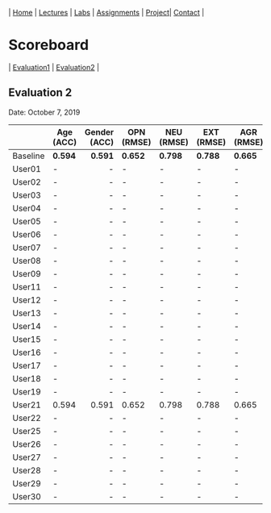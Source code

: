 
| [Home](../index.md) | [Lectures](../lectures.md) | [Labs](../labs.md) | [Assignments](../assignments.md) | [Project](../project.md)| [Contact](../contact.md) |


# Scoreboard

| [Evaluation1](evaluation1.md) | [Evaluation2](evaluation2.md) |

## Evaluation 2

Date: October 7, 2019


|       | Age (ACC) | Gender (ACC) | OPN (RMSE) | NEU (RMSE) | EXT (RMSE) | AGR (RMSE) | CON (RMSE) |
|-------|--------------|----------:|------------|------------|------------|------------|------------|
| Baseline|**0.594**|**0.591**|**0.652**|**0.798**|**0.788**|**0.665**|**0.734**|
| User01 |-|-|-|-|-|-|-|
| User02 |-|-|-|-|-|-|-|
| User03 |-|-|-|-|-|-|-|
| User04 |-|-|-|-|-|-|-|
| User05 |-|-|-|-|-|-|-|
| User06 |-|-|-|-|-|-|-|
| User07 |-|-|-|-|-|-|-|
| User08 |-|-|-|-|-|-|-|
| User09 |-|-|-|-|-|-|-|
| User11 |-|-|-|-|-|-|-|
| User12 |-|-|-|-|-|-|-|
| User13 |-|-|-|-|-|-|-|
| User14 |-|-|-|-|-|-|-|
| User15 |-|-|-|-|-|-|-|
| User16 |-|-|-|-|-|-|-|
| User17 |-|-|-|-|-|-|-|
| User18 |-|-|-|-|-|-|-|
| User19 |-|-|-|-|-|-|-|
| User21 |0.594|0.591|0.652|0.798|0.788|0.665|0.734|
| User22 |-|-|-|-|-|-|-|
| User25 |-|-|-|-|-|-|-|
| User26 |-|-|-|-|-|-|-|
| User27 |-|-|-|-|-|-|-|
| User28 |-|-|-|-|-|-|-|
| User29 |-|-|-|-|-|-|-|
| User30 |-|-|-|-|-|-|-|
